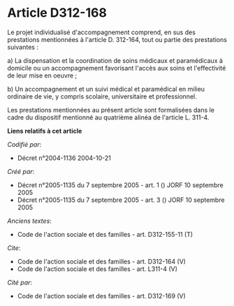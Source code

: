 # Article D312-168

Le projet individualisé d'accompagnement comprend, en sus des prestations mentionnées à l'article D. 312-164, tout ou partie
des prestations suivantes : 

a) La dispensation et la coordination de soins médicaux et paramédicaux à domicile ou un accompagnement favorisant l'accès
aux soins et l'effectivité de leur mise en oeuvre ; 

b) Un accompagnement et un suivi médical et paramédical en milieu ordinaire de vie, y compris scolaire, universitaire et
professionnel. 

Les prestations mentionnées au présent article sont formalisées dans le cadre du dispositif mentionné au quatrième alinéa de
l'article L. 311-4.

**Liens relatifs à cet article**

_Codifié par_:

  - Décret n°2004-1136 2004-10-21

_Créé par_:

  - Décret n°2005-1135 du 7 septembre 2005 - art. 1 () JORF 10 septembre 2005
  - Décret n°2005-1135 du 7 septembre 2005 - art. 3 () JORF 10 septembre 2005

_Anciens textes_:

  - Code de l'action sociale et des familles - art. D312-155-11 (T)

_Cite_:

  - Code de l'action sociale et des familles - art. D312-164 (V)
  - Code de l'action sociale et des familles - art. L311-4 (V)

_Cité par_:

  - Code de l'action sociale et des familles - art. D312-169 (V)

